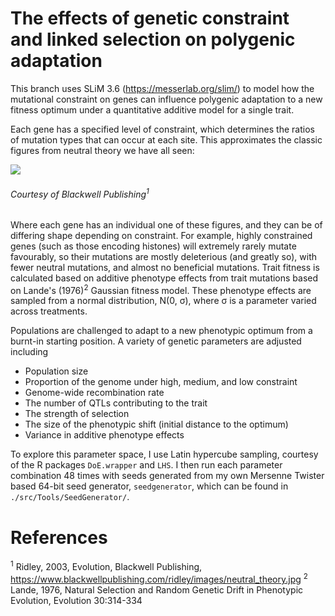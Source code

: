# The effects of genetic constraint and linked selection on polygenic adaptation

This branch uses SLiM 3.6 (https://messerlab.org/slim/) to model how the mutational constraint on genes
can influence polygenic adaptation to a new fitness optimum under a quantitative additive model for a single trait.

Each gene has a specified level of constraint, which determines the ratios of mutation types that can occur at 
each site. This approximates the classic figures from neutral theory we have all seen:

![](https://www.blackwellpublishing.com/ridley/images/neutral_theory.jpg)
###### Courtesy of Blackwell Publishing<sup>1</sup>

Where each gene has an individual one of these figures, and they can be of differing shape depending on constraint.
For example, highly constrained genes (such as those encoding histones) will extremely rarely mutate favourably,
so their mutations are mostly deleterious (and greatly so), with fewer neutral mutations, and almost no beneficial
mutations.
Trait fitness is calculated based on additive phenotype effects from trait mutations based on Lande's (1976)<sup>2</sup> Gaussian
fitness model. These phenotype effects are sampled from a normal distribution, N(0, &sigma;), where &sigma; is a 
parameter varied across treatments.

Populations are challenged to adapt to a new phenotypic optimum from a burnt-in starting position. A variety of genetic
parameters are adjusted including
- Population size
- Proportion of the genome under high, medium, and low constraint
- Genome-wide recombination rate
- The number of QTLs contributing to the trait
- The strength of selection
- The size of the phenotypic shift (initial distance to the optimum)
- Variance in additive phenotype effects

To explore this parameter space, I use Latin hypercube sampling, courtesy of the R packages ```DoE.wrapper``` and
```LHS```. I then run each parameter combination 48 times with seeds generated from my own Mersenne Twister based
64-bit seed generator, ```seedgenerator```, which can be found in ```./src/Tools/SeedGenerator/```.



# References
<sup>1</sup> Ridley, 2003, Evolution, Blackwell Publishing, https://www.blackwellpublishing.com/ridley/images/neutral_theory.jpg
<sup>2</sup> Lande, 1976, Natural Selection and Random Genetic Drift in Phenotypic Evolution, Evolution 30:314-334